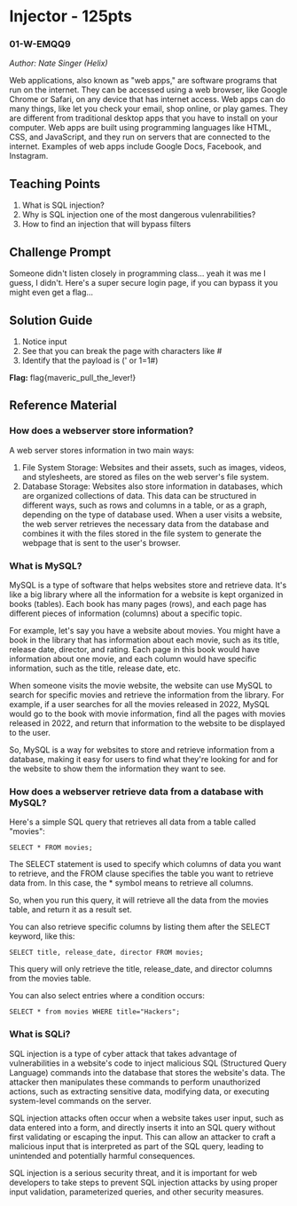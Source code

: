 # Injector - 125pts
### 01-W-EMQQ9
*Author: Nate Singer (Helix)*

Web applications, also known as "web apps," are software programs that run on the internet. They can be accessed using a web browser, like Google Chrome or Safari, on any device that has internet access. Web apps can do many things, like let you check your email, shop online, or play games. They are different from traditional desktop apps that you have to install on your computer. Web apps are built using programming languages like HTML, CSS, and JavaScript, and they run on servers that are connected to the internet. Examples of web apps include Google Docs, Facebook, and Instagram.

## Teaching Points
1. What is SQL injection?
2. Why is SQL injection one of the most dangerous vulenrabilities?
3. How to find an injection that will bypass filters

## Challenge Prompt
Someone didn't listen closely in programming class... yeah it was me I guess, I didn't. Here's a super secure login page, if you can bypass it you might even get a flag...

## Solution Guide
1. Notice input
2. See that you can break the page with characters like #
3. Identify that the payload is (' or 1=1#)

**Flag:** flag{maveric_pull_the_lever!}

## Reference Material
### How does a webserver store information?
A web server stores information in two main ways:
1. File System Storage: Websites and their assets, such as images, videos, and stylesheets, are stored as files on the web server's file system.
2. Database Storage: Websites also store information in databases, which are organized collections of data. This data can be structured in different ways, such as rows and columns in a table, or as a graph, depending on the type of database used. When a user visits a website, the web server retrieves the necessary data from the database and combines it with the files stored in the file system to generate the webpage that is sent to the user's browser.

### What is MySQL?
MySQL is a type of software that helps websites store and retrieve data. It's like a big library where all the information for a website is kept organized in books (tables). Each book has many pages (rows), and each page has different pieces of information (columns) about a specific topic.

For example, let's say you have a website about movies. You might have a book in the library that has information about each movie, such as its title, release date, director, and rating. Each page in this book would have information about one movie, and each column would have specific information, such as the title, release date, etc.

When someone visits the movie website, the website can use MySQL to search for specific movies and retrieve the information from the library. For example, if a user searches for all the movies released in 2022, MySQL would go to the book with movie information, find all the pages with movies released in 2022, and return that information to the website to be displayed to the user.

So, MySQL is a way for websites to store and retrieve information from a database, making it easy for users to find what they're looking for and for the website to show them the information they want to see.

### How does a webserver retrieve data from a database with MySQL?
Here's a simple SQL query that retrieves all data from a table called "movies":

```
SELECT * FROM movies;
```

The SELECT statement is used to specify which columns of data you want to retrieve, and the FROM clause specifies the table you want to retrieve data from. In this case, the * symbol means to retrieve all columns.

So, when you run this query, it will retrieve all the data from the movies table, and return it as a result set.

You can also retrieve specific columns by listing them after the SELECT keyword, like this:

```
SELECT title, release_date, director FROM movies;
```
This query will only retrieve the title, release_date, and director columns from the movies table.

You can also select entries where a condition occurs:
```
SELECT * from movies WHERE title="Hackers";
```

### What is SQLi?
SQL injection is a type of cyber attack that takes advantage of vulnerabilities in a website's code to inject malicious SQL (Structured Query Language) commands into the database that stores the website's data. The attacker then manipulates these commands to perform unauthorized actions, such as extracting sensitive data, modifying data, or executing system-level commands on the server.

SQL injection attacks often occur when a website takes user input, such as data entered into a form, and directly inserts it into an SQL query without first validating or escaping the input. This can allow an attacker to craft a malicious input that is interpreted as part of the SQL query, leading to unintended and potentially harmful consequences.

SQL injection is a serious security threat, and it is important for web developers to take steps to prevent SQL injection attacks by using proper input validation, parameterized queries, and other security measures.